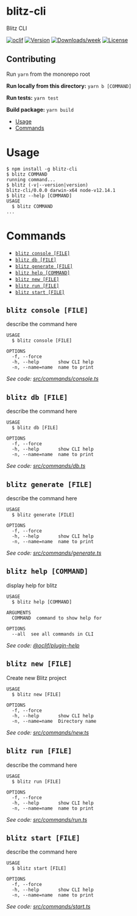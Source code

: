 # blitz-cli

Blitz CLI

[![oclif](https://img.shields.io/badge/cli-oclif-brightgreen.svg)](https://oclif.io)
[![Version](https://img.shields.io/npm/v/blitz-cli.svg)](https://npmjs.org/package/blitz-cli)
[![Downloads/week](https://img.shields.io/npm/dw/blitz-cli.svg)](https://npmjs.org/package/blitz-cli)
[![License](https://img.shields.io/npm/l/blitz-cli.svg)](https://github.com/mabadir/blitz-cli/blob/master/package.json)

## Contributing

Run `yarn` from the monorepo root

**Run locally from this directory:**
`yarn b [COMMAND]`

**Run tests:**
`yarn test`

**Build package:**
`yarn build`

<!-- toc -->

- [Usage](#usage)
- [Commands](#commands)
  <!-- tocstop -->

# Usage

<!-- usage -->

```sh-session
$ npm install -g blitz-cli
$ blitz COMMAND
running command...
$ blitz (-v|--version|version)
blitz-cli/0.0.0 darwin-x64 node-v12.14.1
$ blitz --help [COMMAND]
USAGE
  $ blitz COMMAND
...
```

<!-- usagestop -->

# Commands

<!-- commands -->

- [`blitz console [FILE]`](#blitz-console-file)
- [`blitz db [FILE]`](#blitz-db-file)
- [`blitz generate [FILE]`](#blitz-generate-file)
- [`blitz help [COMMAND]`](#blitz-help-command)
- [`blitz new [FILE]`](#blitz-new-file)
- [`blitz run [FILE]`](#blitz-run-file)
- [`blitz start [FILE]`](#blitz-start-file)

## `blitz console [FILE]`

describe the command here

```
USAGE
  $ blitz console [FILE]

OPTIONS
  -f, --force
  -h, --help       show CLI help
  -n, --name=name  name to print
```

_See code: [src/commands/console.ts](https://github.com/mabadir/blitz-cli/blob/v0.0.0/src/commands/console.ts)_

## `blitz db [FILE]`

describe the command here

```
USAGE
  $ blitz db [FILE]

OPTIONS
  -f, --force
  -h, --help       show CLI help
  -n, --name=name  name to print
```

_See code: [src/commands/db.ts](https://github.com/mabadir/blitz-cli/blob/v0.0.0/src/commands/db.ts)_

## `blitz generate [FILE]`

describe the command here

```
USAGE
  $ blitz generate [FILE]

OPTIONS
  -f, --force
  -h, --help       show CLI help
  -n, --name=name  name to print
```

_See code: [src/commands/generate.ts](https://github.com/mabadir/blitz-cli/blob/v0.0.0/src/commands/generate.ts)_

## `blitz help [COMMAND]`

display help for blitz

```
USAGE
  $ blitz help [COMMAND]

ARGUMENTS
  COMMAND  command to show help for

OPTIONS
  --all  see all commands in CLI
```

_See code: [@oclif/plugin-help](https://github.com/oclif/plugin-help/blob/v2.2.3/src/commands/help.ts)_

## `blitz new [FILE]`

Create new Blitz project

```
USAGE
  $ blitz new [FILE]

OPTIONS
  -f, --force
  -h, --help       show CLI help
  -n, --name=name  Directory name
```

_See code: [src/commands/new.ts](https://github.com/mabadir/blitz-cli/blob/v0.0.0/src/commands/new.ts)_

## `blitz run [FILE]`

describe the command here

```
USAGE
  $ blitz run [FILE]

OPTIONS
  -f, --force
  -h, --help       show CLI help
  -n, --name=name  name to print
```

_See code: [src/commands/run.ts](https://github.com/mabadir/blitz-cli/blob/v0.0.0/src/commands/run.ts)_

## `blitz start [FILE]`

describe the command here

```
USAGE
  $ blitz start [FILE]

OPTIONS
  -f, --force
  -h, --help       show CLI help
  -n, --name=name  name to print
```

_See code: [src/commands/start.ts](https://github.com/mabadir/blitz-cli/blob/v0.0.0/src/commands/start.ts)_

<!-- commandsstop -->
